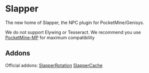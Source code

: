 # Slapper
The new home of Slapper, the NPC plugin for PocketMine/Genisys.

We do not support Elywing or Tesseract. We recommend you use [PocketMine-MP](https://github.com/pmmp/PocketMine-MP) for maximum compatibility

## Addons

Official addons:
[SlapperRotation](https://github.com/jojoe77777/SlapperRotation)
[SlapperCache](https://github.com/jojoe77777/SlapperCache)
